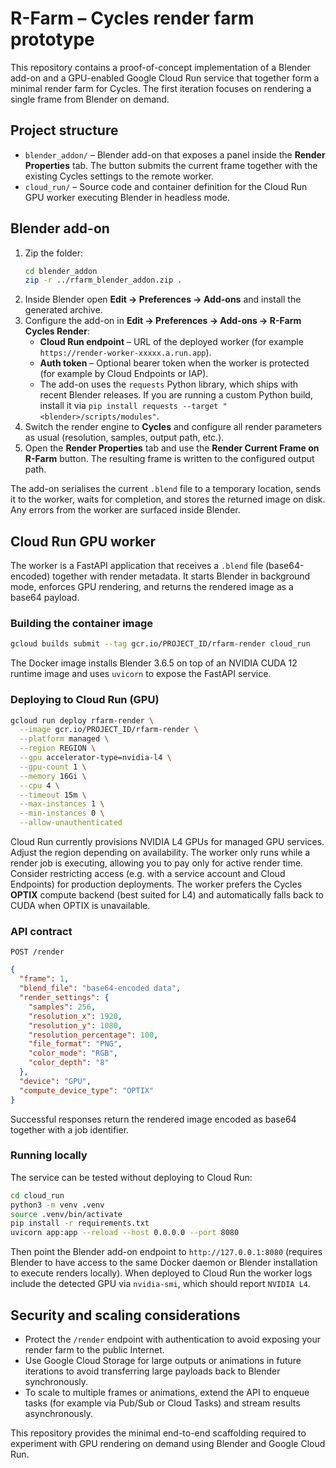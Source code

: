 # R-Farm – Cycles render farm prototype

This repository contains a proof-of-concept implementation of a Blender add-on and a GPU-enabled Google Cloud Run service that together form a minimal render farm for Cycles. The first iteration focuses on rendering a single frame from Blender on demand.

## Project structure

- `blender_addon/` – Blender add-on that exposes a panel inside the **Render Properties** tab. The button submits the current frame together with the existing Cycles settings to the remote worker.
- `cloud_run/` – Source code and container definition for the Cloud Run GPU worker executing Blender in headless mode.

## Blender add-on

1. Zip the folder:
   ```bash
   cd blender_addon
   zip -r ../rfarm_blender_addon.zip .
   ```
2. Inside Blender open **Edit → Preferences → Add-ons** and install the generated archive.
3. Configure the add-on in **Edit → Preferences → Add-ons → R-Farm Cycles Render**:
   - **Cloud Run endpoint** – URL of the deployed worker (for example `https://render-worker-xxxxx.a.run.app`).
   - **Auth token** – Optional bearer token when the worker is protected (for example by Cloud Endpoints or IAP).
   - The add-on uses the `requests` Python library, which ships with recent Blender releases. If you are running a custom Python build, install it via `pip install requests --target "<blender>/scripts/modules"`.
4. Switch the render engine to **Cycles** and configure all render parameters as usual (resolution, samples, output path, etc.).
5. Open the **Render Properties** tab and use the **Render Current Frame on R-Farm** button. The resulting frame is written to the configured output path.

The add-on serialises the current `.blend` file to a temporary location, sends it to the worker, waits for completion, and stores the returned image on disk. Any errors from the worker are surfaced inside Blender.

## Cloud Run GPU worker

The worker is a FastAPI application that receives a `.blend` file (base64-encoded) together with render metadata. It starts Blender in background mode, enforces GPU rendering, and returns the rendered image as a base64 payload.

### Building the container image

```bash
gcloud builds submit --tag gcr.io/PROJECT_ID/rfarm-render cloud_run
```

The Docker image installs Blender 3.6.5 on top of an NVIDIA CUDA 12 runtime image and uses `uvicorn` to expose the FastAPI service.

### Deploying to Cloud Run (GPU)

```bash
gcloud run deploy rfarm-render \
  --image gcr.io/PROJECT_ID/rfarm-render \
  --platform managed \
  --region REGION \
  --gpu accelerator-type=nvidia-l4 \
  --gpu-count 1 \
  --memory 16Gi \
  --cpu 4 \
  --timeout 15m \
  --max-instances 1 \
  --min-instances 0 \
  --allow-unauthenticated
```

Cloud Run currently provisions NVIDIA L4 GPUs for managed GPU services. Adjust the region depending on availability. The worker only runs while a render job is executing, allowing you to pay only for active render time. Consider restricting access (e.g. with a service account and Cloud Endpoints) for production deployments. The worker prefers the Cycles **OPTIX** compute backend (best suited for L4) and automatically falls back to CUDA when OPTIX is unavailable.

### API contract

`POST /render`

```json
{
  "frame": 1,
  "blend_file": "base64-encoded data",
  "render_settings": {
    "samples": 256,
    "resolution_x": 1920,
    "resolution_y": 1080,
    "resolution_percentage": 100,
    "file_format": "PNG",
    "color_mode": "RGB",
    "color_depth": "8"
  },
  "device": "GPU",
  "compute_device_type": "OPTIX"
}
```

Successful responses return the rendered image encoded as base64 together with a job identifier.

### Running locally

The service can be tested without deploying to Cloud Run:

```bash
cd cloud_run
python3 -m venv .venv
source .venv/bin/activate
pip install -r requirements.txt
uvicorn app:app --reload --host 0.0.0.0 --port 8080
```

Then point the Blender add-on endpoint to `http://127.0.0.1:8080` (requires Blender to have access to the same Docker daemon or Blender installation to execute renders locally). When deployed to Cloud Run the worker logs include the detected GPU via `nvidia-smi`, which should report `NVIDIA L4`.

## Security and scaling considerations

- Protect the `/render` endpoint with authentication to avoid exposing your render farm to the public Internet.
- Use Google Cloud Storage for large outputs or animations in future iterations to avoid transferring large payloads back to Blender synchronously.
- To scale to multiple frames or animations, extend the API to enqueue tasks (for example via Pub/Sub or Cloud Tasks) and stream results asynchronously.

This repository provides the minimal end-to-end scaffolding required to experiment with GPU rendering on demand using Blender and Google Cloud Run.
